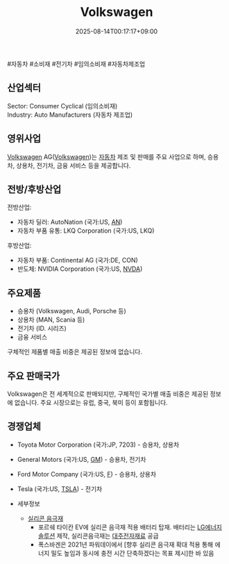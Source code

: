 ﻿---
title: "Volkswagen"
date: 2025-08-14T00:17:17+09:00
lastmod: 2025-08-14T00:17:17+09:00
type: docs
sidebar:
  open: true
weight: 936
---
<div style="display:none">
  <meta property="article:published_time" content="2025-08-13T15:17:17Z" />
  <meta property="article:modified_time" content="2025-08-13T15:17:17Z" />
</div>
#자동차 #소비재 #전기차 #임의소비재 #자동차제조업

## 산업섹터

Sector: Consumer Cyclical (임의소비재)  
Industry: Auto Manufacturers (자동차 제조업)

## 영위사업

[Volkswagen](/company-analysis/volkswagen/) AG([Volkswagen](/company-analysis/volkswagen/))는 [자동차](/industry-study/자동차/) 제조 및 판매를 주요 사업으로 하며, 승용차, 상용차, 전기차, 금융 서비스 등을 제공합니다.

## 전방/후방산업

전방산업:

- 자동차 딜러: AutoNation (국가:US, [AN](/company-analysis/an/))
- 자동차 부품 유통: LKQ Corporation (국가:US, LKQ)

후방산업:

- 자동차 부품: Continental AG (국가:DE, CON)
- 반도체: NVIDIA Corporation (국가:US, [NVDA](/company-analysis/nvda/))

## 주요제품

- 승용차 (Volkswagen, Audi, Porsche 등)
- 상용차 (MAN, Scania 등)
- 전기차 (ID. 시리즈)
- 금융 서비스

구체적인 제품별 매출 비중은 제공된 정보에 없습니다.

## 주요 판매국가

Volkswagen은 전 세계적으로 판매되지만, 구체적인 국가별 매출 비중은 제공된 정보에 없습니다. 주요 시장으로는 유럽, 중국, 북미 등이 포함됩니다.

## 경쟁업체

- Toyota Motor Corporation (국가:JP, 7203) - 승용차, 상용차
- General Motors (국가:US, [GM](/company-analysis/gm/)) - 승용차, 전기차
- Ford Motor Company (국가:US, [F](/company-analysis/f/)) - 승용차, 상용차
- Tesla (국가:US, [TSLA](/company-analysis/tsla/)) - 전기차

- 세부정보
	- [실리콘 음극재](/industry-study/실리콘-음극재/)
		- 포르쉐 타이칸 EV에 실리콘 음극재 적용 배터리 탑재. 배터리는 [LG에너지솔루션](/industry-study/lg에너지솔루션/) 제작, 실리콘음극재는 [대주전자재료](/industry-study/대주전자재료/) 공급 
		- 폭스바겐은 2021년 파워데이에서 [향후 실리콘 음극재 확대 적용 통해 에너지 밀도 높임과 동시에 충전 시간 단축하겠다는 목표 제시]한 바 있음
